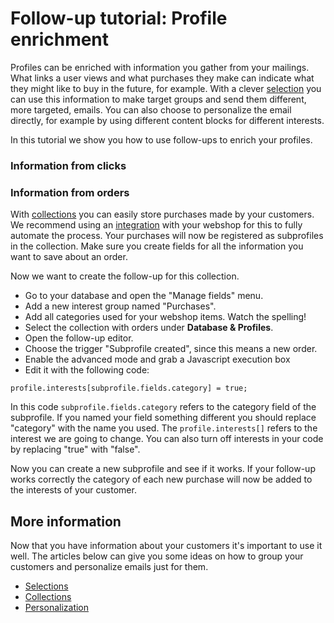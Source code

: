 # Follow-up tutorial: Profile enrichment

Profiles can be enriched with information you gather from your mailings. 
What links a user views and what purchases they make can indicate what 
they might like to buy in the future, for example. With a clever 
[selection](./selections-introduction) you can use this information to 
make target groups and send them different, more targeted, emails. You 
can also choose to personalize the email directly, for example by using 
different content blocks for different interests.

In this tutorial we show you how to use follow-ups to enrich your profiles.

### Information from clicks


### Information from orders

With [collections](./database-fields-and-collections) you can easily 
store purchases made by your customers. We recommend using an 
[integration](https://www.copernica.com/en/integrations) with your webshop 
for this to fully automate the process. Your purchases will now be registered 
as subprofiles in the collection. Make sure you create fields for all the 
information you want to save about an order.

Now we want to create the follow-up for this collection.

* Go to your database and open the "Manage fields" menu.
* Add a new interest group named "Purchases".
* Add all categories used for your webshop items. Watch the spelling!
* Select the collection with orders under **Database & Profiles**.
* Open the follow-up editor.
* Choose the trigger "Subprofile created", since this means a new order.
* Enable the advanced mode and grab a Javascript execution box
* Edit it with the following code:

`profile.interests[subprofile.fields.category] = true;`

In this code `subprofile.fields.category` refers to the category field of 
the subprofile. If you named your field something different you should replace 
"category" with the name you used. The `profile.interests[]` refers to the 
interest we are going to change. You can also turn off interests in your 
code by replacing "true" with "false".

Now you can create a new subprofile and see if it works. If your follow-up 
works correctly the category of each new purchase will now be added to the 
interests of your customer.

## More information

Now that you have information about your customers it's important to use 
it well. The articles below can give you some ideas on how to group your 
customers and personalize emails just for them.

* [Selections](./selections-introduction)
* [Collections](./database-fields-and-collections)
* [Personalization](./personalization)
